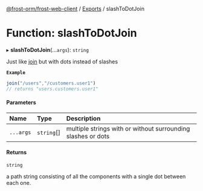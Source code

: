 [@frost-orm/frost-web-client](../modules.md) / [Exports](../modules.md) / slashToDotJoin

# Function: slashToDotJoin

▸ **slashToDotJoin**(...`args`): `string`

Just like [join](join.md) but with dots instead of slashes

**`Example`**

```ts
join("/users","/customers.user1")
// returns "users.customers.user1"
```

#### Parameters

| Name | Type | Description |
| :------ | :------ | :------ |
| `...args` | `string`[] | multiple strings with or without surrounding slashes or dots |

#### Returns

`string`

a path string consisting of all the components with a single dot between each one.
